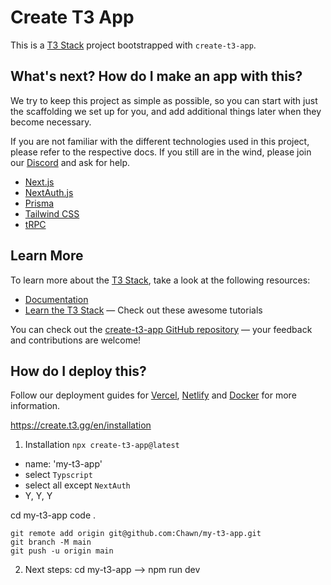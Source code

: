# Create T3 App

This is a [T3 Stack](https://create.t3.gg/) project bootstrapped with `create-t3-app`.

## What's next? How do I make an app with this?

We try to keep this project as simple as possible, so you can start with just the scaffolding we set up for you, and add additional things later when they become necessary.

If you are not familiar with the different technologies used in this project, please refer to the respective docs. If you still are in the wind, please join our [Discord](https://t3.gg/discord) and ask for help.

- [Next.js](https://nextjs.org)
- [NextAuth.js](https://next-auth.js.org)
- [Prisma](https://prisma.io)
- [Tailwind CSS](https://tailwindcss.com)
- [tRPC](https://trpc.io)

## Learn More

To learn more about the [T3 Stack](https://create.t3.gg/), take a look at the following resources:

- [Documentation](https://create.t3.gg/)
- [Learn the T3 Stack](https://create.t3.gg/en/faq#what-learning-resources-are-currently-available) — Check out these awesome tutorials

You can check out the [create-t3-app GitHub repository](https://github.com/t3-oss/create-t3-app) — your feedback and contributions are welcome!

## How do I deploy this?

Follow our deployment guides for [Vercel](https://create.t3.gg/en/deployment/vercel), [Netlify](https://create.t3.gg/en/deployment/netlify) and [Docker](https://create.t3.gg/en/deployment/docker) for more information.


https://create.t3.gg/en/installation

1. Installation
`npx create-t3-app@latest`
- name: 'my-t3-app'
- select `Typscript`
- select all except `NextAuth`
- Y, Y, Y

cd my-t3-app
code . 
```
git remote add origin git@github.com:Chawn/my-t3-app.git      
git branch -M main
git push -u origin main
```

2. Next steps:
  cd my-t3-app -->
  npm run dev
  <!-- npx prisma db push -->
  <!-- git commit -m "initial commit"

vercel
- create project
- deploy error

https://planetscale.com/
- create database
- click connect
- choose prisma
- copy connection string to .env
  
setup prisma DB at `./prisma/schema.prisma`

open prisma studio
`npx prisma studio`
open `http://localhost:5555`
`npx prisma db push`